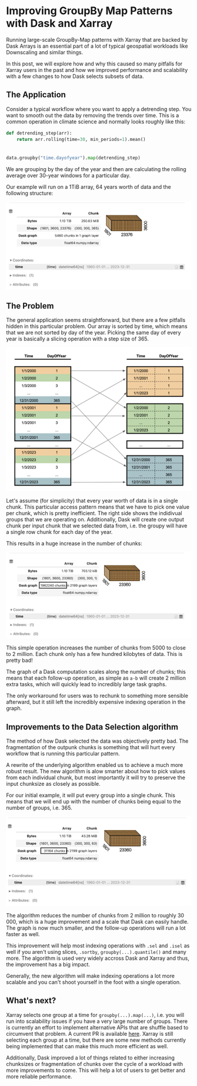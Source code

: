 # Improving GroupBy Map Patterns with Dask and Xarray

Running large-scale GroupBy-Map patterns with Xarray that are backed by Dask Arrays is
an essential part of a lot of typical geospatial workloads like Downscaling and similar things.

In this post, we will explore how and why this caused so many pitfalls for Xarray users in
the past and how we improved performance and scalability with a few changes to how Dask
selects subsets of data.

## The Application

Consider a typical workflow where you want to apply a detrending step. You want to smooth out
the data by removing the trends over time. This is a common operation in climate science
and normally looks roughly like this:

```python
def detrending_step(arr):
    return arr.rolling(time=30, min_periods=1).mean()


data.groupby("time.dayofyear").map(detrending_step)
```

We are grouping by the day of the year and then are calculating the rolling average over
30-year windows for a particular day.

Our example will run on a 1TiB array, 64 years worth of data and the following structure:

![](input-array.png)

## The Problem

The general application seems straightforward, but there are a few pitfalls hidden in this
particular problem. Our array is sorted by time, which means that we are not sorted by
day of the year. Picking the same day of every year is basically a slicing operation with
a step size of 365.

![](indexing-data-selection.png "Data Selection Pattern")

Let's assume (for simplicity) that every year worth of data is in a single chunk. This
particular access pattern means that we have to pick one value per chunk, which is pretty
inefficient. The right side shows the indidivual groups that we are operating on. 
Additionally, Dask will create one output chunk per input chunk that we selected data from,
i.e. the groupy will have a single row chunk for each day of the year. 

This results in a huge increase in the number of chunks:

![](output-array-old.png)

This simple operation increases the number of chunks from 5000 to close to 2 million. Each
chunk only has a few hundred kilobytes of data. This is pretty bad!

The graph of a Dask computation scales along the number of chunks; this means that each follow-up
operation, as simple as ``a-b`` will create 2 million extra tasks, which will quickly lead to
incredibly large task graphs.

The only workaround for users was to rechunk to something more sensible afterward, but it
still left the incredibly expensive indexing operation in the graph.

## Improvements to the Data Selection algorithm

The method of how Dask selected the data was objectively pretty bad. The fragmentation of the
outpunk chunks is something that will hurt every workflow that is running this particular 
pattern.

A rewrite of the underlying algorithm enabled us to achieve a much more robust result. The new
algorithm is alow smarter about how to pick values from each individual chunk, but most importantly
it will try to preserve the input chunksize as closely as possible. 

For our initial example, it will put every group into a single chunk. This means that we will
end up with the number of chunks being equal to the number of groups, i.e. 365.

![](output-array-new.png)

The algorithm reduces the number of chunks from 2 million to roughly 30 000, which is a huge improvement
and a scale that Dask can easily handle. The graph is now much smaller, and the follow-up operations
will run a lot faster as well.

This improvement will help most indexing operations with ``.sel`` and ``.isel`` as well if
you aren't using slices, ``.sortby``, ``groupby(...).quantile()`` and many more. The algorithm
is used very widely accross Dask and Xarray and thus, the improvement has a big impact.

Generally, the new algorithm will make indexing operations a lot more scalable and you can't shoot yourself
in the foot with a single operation.

## What's next?

Xarray selects one group at a time for ``groupby(...).map(...)``, i.e. you will run into scalability
issues if you have a very large number of groups. There is currently an effort to implement alternative
APIs that are shuffle based to circumvent that problem. A current PR is available [here](https://github.com/pydata/xarray/pull/9320).
Xarray is still selecting each group at a time, but there are some new methods currently being
implemented that can make this much more efficient as well. 

Additionally, Dask improved a lot of things related to either increasing chunksizes or fragmentation
of chunks over the cycle of a workload with more improvements to come. This will help a lot of 
users to get better and more reliable performance. 



